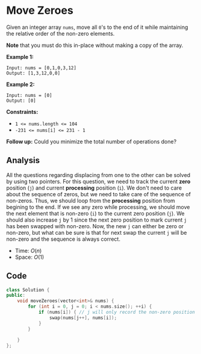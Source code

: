 # Move Zeroes

Given an integer array `nums`, move all `0`'s to the end of it while maintaining the relative order of the non-zero elements.

**Note** that you must do this in-place without making a copy of the array.

 

**Example 1:**

```
Input: nums = [0,1,0,3,12]
Output: [1,3,12,0,0]
```

**Example 2:**

```
Input: nums = [0]
Output: [0]
```

 

**Constraints:**

- `1 <= nums.length <= 104`
- `-231 <= nums[i] <= 231 - 1`

 

**Follow up:** Could you minimize the total number of operations done?

## Analysis

All the questions regarding displacing from one to the other can be solved by using two pointers. For this question, we need to track the current **zero** position (`j`) and current **processing** position (`i`). We don't need to care about the sequence of zeros, but we need to take care of the sequence of non-zeros. Thus, we should loop from the **processing** position from begining to the end. If we see any zero while processing, we should move the next element that is non-zero (`i`) to the current zero position (`j`). We should also increase `j` by 1 since the next zero position to mark current `j` has been swapped with non-zero. Now, the new `j` can either be zero or non-zero, but what can be sure is that for next swap the current `j` will be non-zero and the sequence is always correct.

* Time: $O(n)$
* Space: $O(1)$

## Code

```c++
class Solution {
public:
    void moveZeroes(vector<int>& nums) {
        for (int i = 0, j = 0; i < nums.size(); ++i) {
            if (nums[i]) { // j will only record the non-zero position
                swap(nums[j++], nums[i]);
            }
        }
    
    }
};
```


